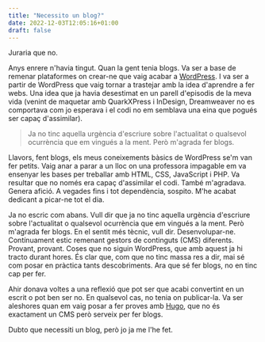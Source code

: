 ```yaml
---
title: "Necessito un blog?"
date: 2022-12-03T12:05:16+01:00
draft: false
---
```


Juraria que no.

Anys enrere n'havia tingut. Quan la gent tenia blogs. Va ser a base de remenar plataformes on crear-ne que vaig acabar a [WordPress](https://ca.wordpress.org/). I va ser a partir de WordPress que vaig tornar a trastejar amb la idea d'aprendre a fer webs. Una idea que ja havia desestimat en un parell d'episodis de la meva vida (venint de maquetar amb QuarkXPress i InDesign, Dreamweaver no es comportava com jo esperava i el codi no em semblava una eina que pogués ser capaç d'assimilar).

> Ja no tinc aquella urgència d'escriure sobre l'actualitat o qualsevol ocurrència que em vingués a la ment. Però m'agrada fer blogs.

Llavors, fent blogs, els meus coneixements bàsics de WordPress se'm van fer petits. Vaig anar a parar a un lloc on una professora impagable em va ensenyar les bases per treballar amb HTML, CSS, JavaScript i PHP. Va resultar que no només era capaç d'assimilar el codi. També m'agradava. Genera afició. A vegades fins i tot dependència, sospito. M'he acabat dedicant a picar-ne tot el dia.

Ja no escric com abans. Vull dir que ja no tinc aquella urgència d'escriure sobre l'actualitat o qualsevol ocurrència que em vingués a la ment. Però m'agrada fer blogs. En el sentit més tècnic, vull dir. Desenvolupar-ne. Contínuament estic remenant gestors de continguts (CMS) diferents. Provant, provant. Coses que no siguin WordPress, que amb aquest ja hi tracto durant hores. És clar que, com que no tinc massa res a dir, mai sé com posar en pràctica tants descobriments. Ara que sé fer blogs, no en tinc cap per fer. 

Ahir donava voltes a una reflexió que pot ser que acabi convertint en un escrit o pot ben ser no. En qualsevol cas, no tenia on publicar-la. Va ser aleshores quan em vaig posar a fer proves amb [Hugo](https://gohugo.io/), que no és exactament un CMS però serveix per fer blogs. 

Dubto que necessiti un blog, però jo ja me l'he fet.